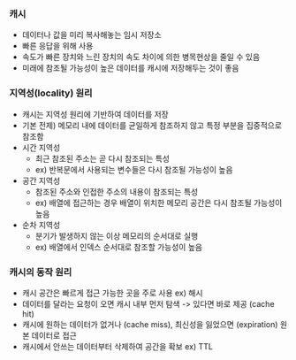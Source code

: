 ### 캐시
- 데이터나 값을 미리 복사해놓는 임시 저장소
- 빠른 응답을 위해 사용
- 속도가 빠른 장치와 느린 장치의 속도 차이에 의한 병목현상을 줄일 수 있음
- 미래에 참조될 가능성이 높은 데이터를 캐시에 저장해두는 것이 좋음

### 지역성(locality) 원리
- 캐시는 지역성 원리에 기반하여 데이터를 저장
- 기본 전제) 메모리 내에 데이터를 균일하게 참조하지 않고 특정 부분을 집중적으로 참조함
- 시간 지역성
  - 최근 참조된 주소는 곧 다시 참조되는 특성
  - ex) 반복문에서 사용되는 변수들은 다시 참조될 가능성이 높음
- 공간 지역성
  - 참조된 주소와 인접한 주소의 내용이 참조되는 특성
  - ex) 배열에 접근하는 경우 배열이 위치한 메모리 공간은 다시 참조될 가능성이 높음
- 순차 지역성  
  - 분기가 발생하지 않는 이상 메모리의 순서대로 실행
  - ex) 배열에서 인덱스 순서대로 참조할 가능성이 높음

### 캐시의 동작 원리
- 캐시 공간은 빠르게 접근 가능한 곳을 주로 사용 ex) 해시
- 데이터를 달라는 요청이 오면 캐시 내부 먼저 탐색 -> 있다면 바로 제공 (cache hit)
- 캐시에 원하는 데이터가 없거나 (cache miss), 최신성을 잃었으면 (expiration) 원본 데이터로 접근
- 캐시에서 안쓰는 데이터부터 삭제하여 공간을 확보 ex) TTL
